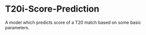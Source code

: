 # T20i-Score-Prediction
A model which predicts score of a T20 match based on some basic parameters.
